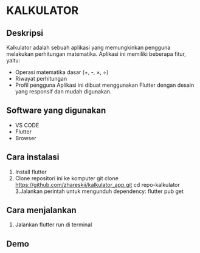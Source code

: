 # KALKULATOR

## Deskripsi
Kalkulator adalah sebuah aplikasi yang memungkinkan pengguna melakukan perhitungan matematika. Aplikasi ini memiliki beberapa fitur, yaitu:

- Operasi matematika dasar (+, -, ×, ÷)
- Riwayat perhitungan
- Profil pengguna
Aplikasi ini dibuat menggunakan Flutter dengan desain yang responsif dan mudah digunakan.

## Software yang digunakan

- VS CODE
- Flutter
- Browser

## Cara instalasi

1. Install flutter
2. Clone repositori ini ke komputer
   git clone https://github.com/zhareskii/kalkulator_app.git cd repo-kalkulator 3.Jalankan perintah untuk mengunduh dependency: flutter pub get

## Cara menjalankan
1. Jalankan flutter run di terminal

## Demo
